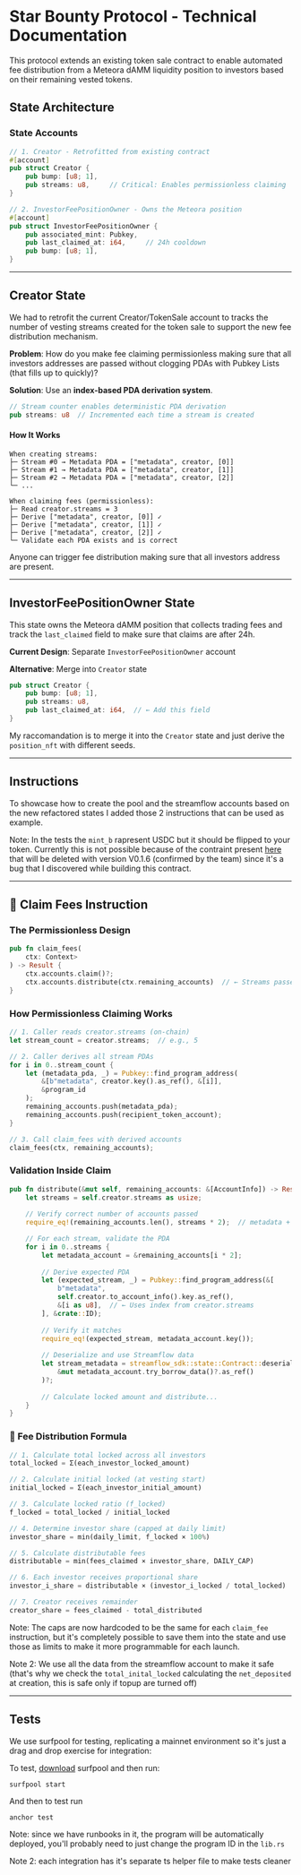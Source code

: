 # Star Bounty Protocol - Technical Documentation

This protocol extends an existing token sale contract to enable automated fee distribution from a Meteora dAMM liquidity position to investors based on their remaining vested tokens.

## State Architecture

### State Accounts
```rust
// 1. Creator - Retrofitted from existing contract
#[account]
pub struct Creator {
    pub bump: [u8; 1],
    pub streams: u8,     // Critical: Enables permissionless claiming
}

// 2. InvestorFeePositionOwner - Owns the Meteora position
#[account]
pub struct InvestorFeePositionOwner {
    pub associated_mint: Pubkey,
    pub last_claimed_at: i64,     // 24h cooldown
    pub bump: [u8; 1],
}
```

---

## Creator State

We had to retrofit the current Creator/TokenSale account to tracks the number of vesting streams created for the token sale to support the new fee distribution mechanism.

**Problem**: How do you make fee claiming permissionless making sure that all investors addresses are passed without clogging PDAs with Pubkey Lists (that fills up to quickly)?

**Solution**: Use an **index-based PDA derivation system**.
```rust
// Stream counter enables deterministic PDA derivation
pub streams: u8  // Incremented each time a stream is created
```

#### How It Works
```
When creating streams:
├─ Stream #0 → Metadata PDA = ["metadata", creator, [0]]
├─ Stream #1 → Metadata PDA = ["metadata", creator, [1]]
├─ Stream #2 → Metadata PDA = ["metadata", creator, [2]]
└─ ...

When claiming fees (permissionless):
├─ Read creator.streams = 3
├─ Derive ["metadata", creator, [0]] ✓
├─ Derive ["metadata", creator, [1]] ✓
├─ Derive ["metadata", creator, [2]] ✓
└─ Validate each PDA exists and is correct
```

Anyone can trigger fee distribution making sure that all investors address are present.

---

## InvestorFeePositionOwner State

This state owns the Meteora dAMM position that collects trading fees and track the `last_claimed` field to make sure that claims are after 24h.

**Current Design**: Separate `InvestorFeePositionOwner` account

**Alternative**: Merge into `Creator` state
```rust
pub struct Creator {
    pub bump: [u8; 1],
    pub streams: u8,
    pub last_claimed_at: i64,  // ← Add this field
}
```

My raccomandation is to merge it into the `Creator` state and just derive the `position_nft` with different seeds.

---

## Instructions

To showcase how to create the pool and the streamflow accounts based on the new refactored states I added those 2 instructions that can be used as example.

Note: In the tests the `mint_b` rapresent USDC but it should be flipped to your token. Currently this is not possible because of the contraint present [here](https://github.com/MeteoraAg/damm-v2/blob/689a3264484799d833c505523f4ff4e4990690aa/programs/cp-amm/src/constants.rs#L172) that will be deleted with version V0.1.6 (confirmed by the team) since it's a bug that I discovered while building this contract. 

---

## 🔄 Claim Fees Instruction

### The Permissionless Design
```rust
pub fn claim_fees(
    ctx: Context>
) -> Result {
    ctx.accounts.claim()?;
    ctx.accounts.distribute(ctx.remaining_accounts)  // ← Streams passed here
}
```

### How Permissionless Claiming Works
```rust
// 1. Caller reads creator.streams (on-chain)
let stream_count = creator.streams;  // e.g., 5

// 2. Caller derives all stream PDAs
for i in 0..stream_count {
    let (metadata_pda, _) = Pubkey::find_program_address(
        &[b"metadata", creator.key().as_ref(), &[i]],
        &program_id
    );
    remaining_accounts.push(metadata_pda);
    remaining_accounts.push(recipient_token_account);
}

// 3. Call claim_fees with derived accounts
claim_fees(ctx, remaining_accounts);
```

### Validation Inside Claim
```rust
pub fn distribute(&mut self, remaining_accounts: &[AccountInfo]) -> Result {
    let streams = self.creator.streams as usize;
    
    // Verify correct number of accounts passed
    require_eq!(remaining_accounts.len(), streams * 2);  // metadata + token account

    // For each stream, validate the PDA
    for i in 0..streams {
        let metadata_account = &remaining_accounts[i * 2];
        
        // Derive expected PDA
        let (expected_stream, _) = Pubkey::find_program_address(&[
            b"metadata",
            self.creator.to_account_info().key.as_ref(),
            &[i as u8],  // ← Uses index from creator.streams
        ], &crate::ID);
        
        // Verify it matches
        require_eq!(expected_stream, metadata_account.key());
        
        // Deserialize and use Streamflow data
        let stream_metadata = streamflow_sdk::state::Contract::deserialize(
            &mut metadata_account.try_borrow_data()?.as_ref()
        )?;
        
        // Calculate locked amount and distribute...
    }
}
```

### 📐 Fee Distribution Formula

```rust
// 1. Calculate total locked across all investors
total_locked = Σ(each_investor_locked_amount)

// 2. Calculate initial locked (at vesting start)
initial_locked = Σ(each_investor_initial_amount)

// 3. Calculate locked ratio (f_locked)
f_locked = total_locked / initial_locked

// 4. Determine investor share (capped at daily limit)
investor_share = min(daily_limit, f_locked × 100%)

// 5. Calculate distributable fees
distributable = min(fees_claimed × investor_share, DAILY_CAP)

// 6. Each investor receives proportional share
investor_i_share = distributable × (investor_i_locked / total_locked)

// 7. Creator receives remainder
creator_share = fees_claimed - total_distributed
```

Note: The caps are now hardcoded to be the same for each `claim_fee` instruction, but it's completely possible to save them into the state and use those as limits to make it more programmable for each launch.

Note 2: We use all the data from the streamflow account to make it safe (that's why we check the `total_inital_locked` calculating the `net_deposited` at creation, this is safe only if topup are turned off)

---

## Tests

We use surfpool for testing, replicating a mainnet environment so it's just a drag and drop exercise for integration: 

To test, [download](https://docs.surfpool.run/) surfpool and then run:

```surfpool start```

And then to test run

```anchor test```

Note: since we have runbooks in it, the program will be automatically deployed, you'll probably need to just change the program ID in the `lib.rs`

Note 2: each integration has it's separate ts helper file to make tests cleaner
